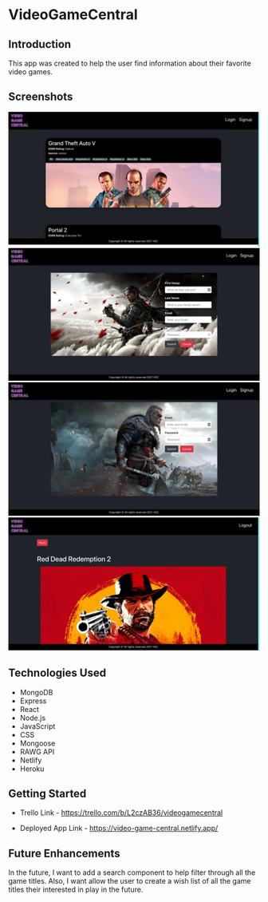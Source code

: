 # VideoGameCentral

## Introduction

This app was created to help the user find information about their favorite video games.

## Screenshots

![HomePage](./screenshots/Screenshot_HomePage.png)
![SignupPage](./screenshots/Screenshot_SignupPage.png)
![LoginPage](./screenshots/Screenshot_LoginPage.png)
![GameInfoPage](./screenshots/Screenshot_GameinfoPage.png)

## Technologies Used

- MongoDB
- Express
- React
- Node.js
- JavaScript
- CSS
- Mongoose
- RAWG API
- Netlify
- Heroku

## Getting Started

- Trello Link - https://trello.com/b/L2czAB36/videogamecentral

- Deployed App Link - https://video-game-central.netlify.app/

## Future Enhancements

In the future, I want to add a search component to help filter through all the game titles. Also, I want allow the user to create a wish list of all the game titles their interested in play in the future.
